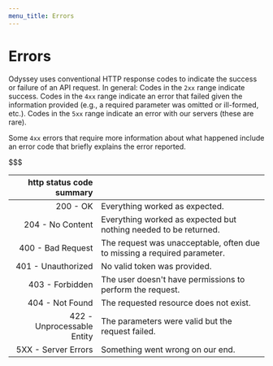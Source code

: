 ```yaml
---
menu_title: Errors
---
```


# Errors

Odyssey uses conventional HTTP response codes to indicate the success or failure of an API request. In general: Codes in the `2xx` range indicate success. Codes in the `4xx` range indicate an error that failed given the information provided (e.g., a required parameter was omitted or ill-formed, etc.). Codes in the `5xx` range indicate an error with our servers (these are rare).

Some `4xx` errors that require more information about what happened include an error code that briefly explains the error reported.


$$$

|   http status code summary |                                                                          |
|---------------------------:|:-------------------------------------------------------------------------|
|                   200 - OK | Everything worked as expected.                                           |
|           204 - No Content | Everything worked as expected but nothing needed to be returned.         |
|          400 - Bad Request | The request was unacceptable, often due to missing a required parameter. |
|         401 - Unauthorized | No valid token was provided.                                             |
|            403 - Forbidden | The user doesn't have permissions to perform the request.                |
|            404 - Not Found | The requested resource does not exist.                                   |
| 422 - Unprocessable Entity | The parameters were valid but the request failed.                        |
|        5XX - Server Errors | Something went wrong on our end.                                         |
